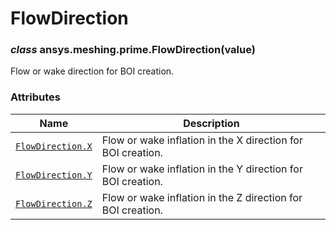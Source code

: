 <!-- vale off -->

# FlowDirection

<a id="ansys.meshing.prime.FlowDirection"></a>

### *class* ansys.meshing.prime.FlowDirection(value)

Flow or wake direction for BOI creation.

<!-- !! processed by numpydoc !! -->

### Attributes

| Name | Description |
|---------------------------------------------------------------------------------------------------|---------------------------------------------------------------|
| [`FlowDirection.X`](ansys.meshing.prime.FlowDirection.X.md#ansys.meshing.prime.FlowDirection.X)   | Flow or wake inflation in the X direction for BOI creation.   |
| [`FlowDirection.Y`](ansys.meshing.prime.FlowDirection.Y.md#ansys.meshing.prime.FlowDirection.Y)   | Flow or wake inflation in the Y direction for BOI creation.   |
| [`FlowDirection.Z`](ansys.meshing.prime.FlowDirection.Z.md#ansys.meshing.prime.FlowDirection.Z)   | Flow or wake inflation in the Z direction for BOI creation.   |
<!-- vale on -->